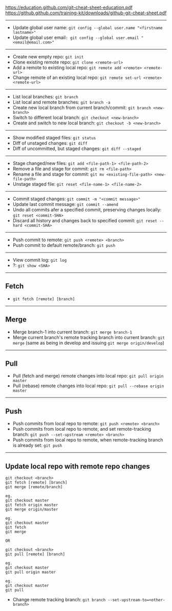 https://education.github.com/git-cheat-sheet-education.pdf
https://github.github.com/training-kit/downloads/github-git-cheat-sheet.pdf

---

- Update global user name: `git config --global user.name "<firstname lastname>"`
- Update global user email`: git config --global user.email "<email@email.com>"`
---

- Create new empty repo: `git init`
- Clone existing remote repo: `git clone <remote-url>`
- Add a remote to existing local repo: `git remote add <remote> <remote-url>`
- Change remote of an existing local repo: `git remote set-url <remote> <remote-url>`
---

- List local branches: `git branch`
- List local and remote branches: `git branch -a`
- Create new local branch from current branch/commit: `git branch <new-branch>`
- Switch to different local branch: `git checkout <new-branch>`
- Create and switch to new local branch: `git checkout -b <new-branch>`
---

- Show modified staged files: `git status`
- Diff of unstaged changes: `git diff`
- Diff of uncommitted, but staged changes: `git diff --staged`
---

- Stage changed/new files: `git add <file-path-1> <file-path-2>`
- Remove a file and stage for commit: `git rm <file-path>`
- Rename a file and stage for commit: `git mv <existing-file-path> <new-file-path>`
- Unstage staged file: `git reset <file-name-1> <file-name-2>`
---

- Commit staged changes: `git commit -m "<commit message>"`
- Update last commit message: `git commit --amend`
- Undo all commits afer a specified commit, preserving changes locally: `git reset <commit-SHA>`
- Discard all history and changes back to specified commit: `git reset --hard <commit-SHA>`
---

- Push commit to remote: `git push <remote> <branch>`
- Push commit to default remote/branch: `git push`
---

- View commit log: `git log`
- ?: `git show <SHA>`
---
## Fetch
- `git fetch [remote] [branch]`
---
## Merge
- Merge branch-1 into current branch: `git merge branch-1`
- Merge current branch's remote tracking branch into current branch: `git merge` (same as being in develop and issuing `git merge origin/develop`)
---
## Pull
- Pull (fetch and merge) remote changes into local repo: `git pull origin master`
- Pull (rebase) remote changes into local repo: `git pull --rebase origin master`
---
## Push
- Push commits from local repo to remote: `git push <remote> <branch>`
- Push commits from local repo to remote, and set remote-tracking branch: `git push --set-upstream <remote> <branch>`
- Push commits from local repo to remote, when remote-tracking branch is already set: `git push`
---
## Update local repo with remote repo changes
```
git checkout <branch>
git fetch [remote] [branch]
git merge [remote/branch]

eg.
git checkout master
git fetch origin master
git merge origin/master

eg.
git checkout master
git fetch
git merge

OR

git checkout <branch>
git pull [remote] [branch]

eg.
git checkout master
git pull origin master

eg.
git checkout master
git pull
```
- Change remote tracking branch: `git branch --set-upstream-to=<other-branch>`